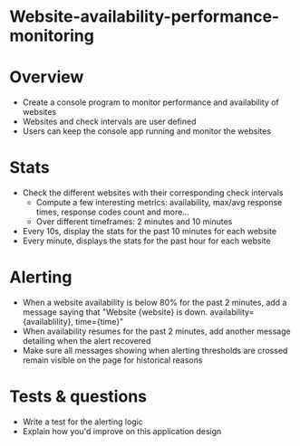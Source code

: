 # Website-availability-performance-monitoring
# Overview

* Create a console program to monitor performance and availability of websites
* Websites and check intervals are user defined
* Users can keep the console app running and monitor the websites

# Stats

* Check the different websites with their corresponding check intervals
    * Compute a few interesting metrics: availability, max/avg response times, response codes count and more... 
    * Over different timeframes: 2 minutes and 10 minutes
* Every 10s, display the stats for the past 10 minutes for each website
* Every minute, displays the stats for the past hour for each website

# Alerting

* When a website availability is below 80% for the past 2 minutes, add a message saying that 
  "Website {website} is down. availability={availablility}, time={time}"
* When availability resumes for the past 2 minutes, add another message detailing when the alert recovered
* Make sure all messages showing when alerting thresholds are crossed remain visible on the page for historical reasons

# Tests & questions

* Write a test for the alerting logic
* Explain how you'd improve on this application design




